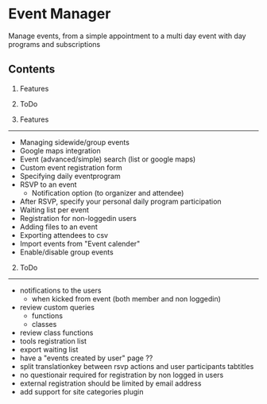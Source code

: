 Event Manager
=============
Manage events, from a simple appointment to a multi day event with day programs and subscriptions

Contents
--------
1. Features
2. ToDo

1. Features
-----------

- Managing sidewide/group events
- Google maps integration
- Event (advanced/simple) search (list or google maps)
- Custom event registration form
- Specifying daily eventprogram
- RSVP to an event
	- Notification option (to organizer and attendee)
- After RSVP, specify your personal daily program participation
- Waiting list per event
- Registration for non-loggedin users
- Adding files to an event
- Exporting attendees to csv
- Import events from "Event calender"
- Enable/disable group events

2. ToDo
-------

- notifications to the users
	- when kicked from event (both member and non loggedin)
- review custom queries
	- functions
	- classes
- review class functions
- tools registration list
- export waiting list
- have a "events created by user" page ?? 
- split translationkey between rsvp actions and user participants tabtitles
- no questionair required for registration by non logged in users
- external registration should be limited by email address
- add support for site categories plugin